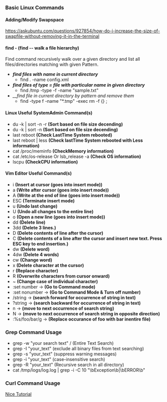 ### Basic Linux Commands

#### Adding/Modify Swapspace
https://askubuntu.com/questions/927854/how-do-i-increase-the-size-of-swapfile-without-removing-it-in-the-terminal

#### find - (find -- walk a file hierarchy)

Find command recursively walk over a given directory and list all files/directories matching with given Pattern.

* *__find files with name in current directory__*
	- find . -name config.xml
* *__find files of type = file with particular name in given directory__*
	- find /tmp -type -f -name "sample.txt"
* *__find file in current directory by pattern and remove them* 
	- find -type f -name "*.tmp" -exec rm -f {} \;	
	
#### Linux Useful SystemAdmin Command(s)
 
* du -k | sort -n -r **(Sort based on file size decending)**
* du -k | sort -n **(Sort based on file size decending)**
* last reboot **(Check LastTime System rebooted)**
* last reboot | less **(Check lastTime System rebooted with Less information)**
* cat /proc/meminfo **(CheckMemory information)**
* cat /etc/os-release Or lsb_release -a **(Check OS information)**
* lscpu **(CheckCPU information)**

#### Vim Editor Useful Command(s)
* i			**(Insert at cursor (goes into insert mode))**
* a			**(Write after cursor (goes into insert mode))**
* A			**(Write at the end of line (goes into insert mode))**
* ESC			**(Terminate insert mode)**
* u			**(Undo last change)**
* U			**(Undo all changes to the entire line)**
* o			**(Open a new line (goes into insert mode))**
* dd 			**(Delete line)**
* 3dd			**(Delete 3 lines.)**
* D			**(Delete contents of line after the cursor)**
* C			**(Delete contents of a line after the cursor and insert new text. Press ESC key to end insertion.)**
* dw			**(Delete word)**	
* 4dw			**(Delete 4 words)**
* cw			**(Change word)**
* x			**(Delete character at the cursor)**
* r			**(Replace character)**
* R			**(Overwrite characters from cursor onward)**
* ~			**(Change case of individual character)**
* :set number  ->  **(Go to Command mode)** 
* :set nonumber  ->  **(Go to Command Mode & Turn off number)** 
* /string		 ->	**(search forward for occurrence of string in text)**
* ?string		 ->	**(search backward for occurrence of string in text)**
* n			 ->	**(move to next occurrence of search string)**
* N			 ->	**(move to next occurrence of search string in opposite direction)**
* :%s/foo/bar/g -> **(Replace occurance of foo with bar inentire file)** 

### Grep Command Usage
* grep -w "your search text" / (Entire Text Search)
* grep -I "your_text" (exclude all binary files from text searching)
* grep -s "your_text" (suppress warning messages)
* grep -i "your_text" (case-insensitive search)
* grep -R "your_text" (Recursive search in all directory)
* cat /tmp/logs/log.log | grep -i -C 10  "\bException\b\|\bERROR\b"  

### Curl Command Usage
[Nice Tutorial](https://dzone.com/articles/15-examples-for-linux-curl-command?edition=554296&utm_source=Weekly%20Digest&utm_medium=email&utm_campaign=Weekly%20Digest%202019-12-18)

